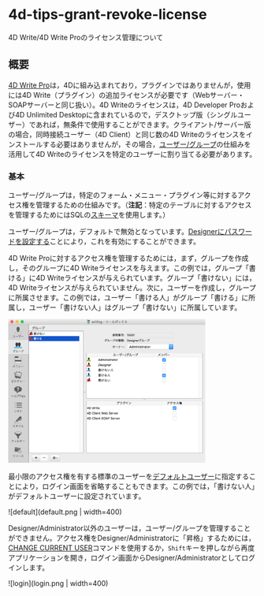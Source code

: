 # 4d-tips-grant-revoke-license
4D Write/4D Write Proのライセンス管理について

## 概要

[4D Write Pro](http://doc.4d.com/4Dv16/4D/16/Presentation.200-3048089.ja.html)は，4Dに組み込まれており，プラグインではありませんが，使用には4D Write（プラグイン）の追加ライセンスが必要です（Webサーバー・SOAPサーバーと同じ扱い）。4D Writeのライセンスは，4D Developer Proおよび4D Unlimited Desktopに含まれているので，デスクトップ版（シングルユーザー）であれば，無条件で使用することができます。クライアント/サーバー版の場合，同時接続ユーザー（4D Client）と同じ数の4D Writeのライセンスをインストールする必要はありませんが，その場合，[ユーザー/グループ](http://doc.4d.com/4Dv16/4D/16/Access-system-overview.300-3049059.ja.html)の仕組みを活用して4D Writeのライセンスを特定のユーザーに割り当てる必要があります。

### 基本

ユーザー/グループは，特定のフォーム・メニュー・プラグイン等に対するアクセス権を管理するための仕組みです。（**注記**：特定のテーブルに対するアクセスを管理するためにはSQLの[スキーマ](http://doc.4d.com/4Dv16/4D/16/CREATE-SCHEMA.300-3201309.ja.html)を使用します。）

ユーザー/グループは，デフォルトで無効となっています。[Designerにパスワードを設定する](http://doc.4d.com/4Dv16/4D/16/Activating-access-control.300-3049054.ja.html)ことにより，これを有効にすることができます。

4D Write Proに対するアクセス権を管理するためには，まず，グループを作成し，そのグループに4D Writeライセンスを与えます。この例では，グループ「書ける」に4D Writeライセンスが与えられています。グループ「書けない」には，4D Writeライセンスが与えられていません。次に，ユーザーを作成し，グループに所属させます。この例では，ユーザー「書ける人」がグループ「書ける」に所属し，ユーザー「書けない人」はグループ「書けない」に所属しています。

<img src="./group.png" width="400" />

最小限のアクセス権を有する標準のユーザーを[デフォルトユーザー](http://doc.4d.com/4Dv16/4D/16/Setting-a-Default-User.300-3049055.ja.html)に指定することにより，ログイン画面を省略することもできます。この例では，「書けない人」がデフォルトユーザーに設定されています。

![default](default.png | width=400)

Designer/Administrator以外のユーザーは，ユーザー/グループを管理することができません。アクセス権をDesigner/Administratorに「昇格」するためには，[CHANGE CURRENT USER](http://doc.4d.com/4Dv16/4D/16/CHANGE-CURRENT-USER.301-3036847.ja.html)コマンドを使用するか，``Shift``キーを押しながら再度アプリケーションを開き，ログイン画面からDesigner/Administratorとしてログインします。

![login](login.png | width=400)
